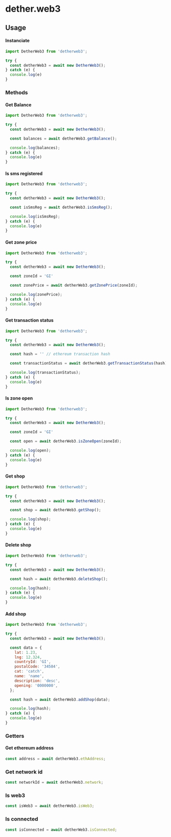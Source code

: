 # dether.web3

## Usage

#### Instanciate
```js
import DetherWeb3 from 'detherweb3';

try {
  const detherWeb3 = await new DetherWeb3();
} catch (e) {
  console.log(e)
}
```

### Methods

#### Get Balance
```js
import DetherWeb3 from 'detherweb3';

try {
  const detherWeb3 = await new DetherWeb3();

  const balances = await detherWeb3.getBalance();

  console.log(balances);
} catch (e) {
  console.log(e)
}
```

#### Is sms registered
```js
import DetherWeb3 from 'detherweb3';

try {
  const detherWeb3 = await new DetherWeb3();

  const isSmsReg = await detherWeb3.isSmsReg();

  console.log(isSmsReg);
} catch (e) {
  console.log(e)
}
```

#### Get zone price
```js
import DetherWeb3 from 'detherweb3';

try {
  const detherWeb3 = await new DetherWeb3();

  const zoneId = 'GI'

  const zonePrice = await detherWeb3.getZonePrice(zoneId);

  console.log(zonePrice);
} catch (e) {
  console.log(e)
}
```

#### Get transaction status
```js
import DetherWeb3 from 'detherweb3';

try {
  const detherWeb3 = await new DetherWeb3();

  const hash = '' // ethereum transaction hash

  const transactionStatus = await detherWeb3.getTransactionStatus(hash);

  console.log(transactionStatus);
} catch (e) {
  console.log(e)
}
```

#### Is zone open
```js
import DetherWeb3 from 'detherweb3';

try {
  const detherWeb3 = await new DetherWeb3();

  const zoneId = 'GI'

  const open = await detherWeb3.isZoneOpen(zoneId);

  console.log(open);
} catch (e) {
  console.log(e)
}
```

#### Get shop
```js
import DetherWeb3 from 'detherweb3';

try {
  const detherWeb3 = await new DetherWeb3();

  const shop = await detherWeb3.getShop();

  console.log(shop);
} catch (e) {
  console.log(e)
}
```

#### Delete shop
```js
import DetherWeb3 from 'detherweb3';

try {
  const detherWeb3 = await new DetherWeb3();

  const hash = await detherWeb3.deleteShop();

  console.log(hash);
} catch (e) {
  console.log(e)
}
```

#### Add shop
```js
import DetherWeb3 from 'detherweb3';

try {
  const detherWeb3 = await new DetherWeb3();

  const data = {
    lat: 1.23,
    lng: 12.324,
    countryId: 'GI',
    postalCode: '34584',
    cat: 'catch',
    name: 'name',
    description: 'desc',
    opening: '0000000',
  };

  const hash = await detherWeb3.addShop(data);

  console.log(hash);
} catch (e) {
  console.log(e)
}
```

### Getters

#### Get ethereum address
```js
const address = await detherWeb3.ethAddress;
```

### Get network id
```js
const networkId = await detherWeb3.network;
```

### Is web3
```js
const isWeb3 = await detherWeb3.isWeb3;
```

### Is connected
```js
const isConnected = await detherWeb3.isConnected;
```
